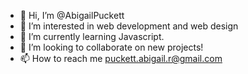 - 👋 Hi, I’m @AbigailPuckett
- 👀 I’m interested in web development and web design
- 🌱 I’m currently learning Javascript.
- 💞️ I’m looking to collaborate on new projects!
- 📫 How to reach me puckett.abigail.r@gmail.com

<!---
AbigailPuckett/AbigailPuckett is a ✨ special ✨ repository because its `README.md` (this file) appears on your GitHub profile.
You can click the Preview link to take a look at your changes.
--->
